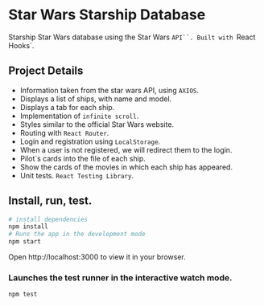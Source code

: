 # Star Wars Starship Database

Starship Star Wars database using the Star Wars `API``.
Built with `React Hooks`.

## Project Details
- Information taken from the star wars API, using `AXIOS`.
- Displays a list of ships, with name and model.
- Displays a tab for each ship.
- Implementation of `infinite scroll`.
- Styles similar to the official Star Wars website.
- Routing with `React Router`.
- Login and registration using `LocalStorage`.
- When a user is not registered, we will redirect them to the login.
- Pilot´s cards into the file of each ship.
- Show the cards of the movies in which each ship has appeared.
- Unit tests. `React Testing Library`.

## Install, run, test.

```bash
# install dependencies
npm install
# Runs the app in the development mode
npm start
```
Open http://localhost:3000 to view it in your browser.

### Launches the test runner in the interactive watch mode.
```bash
npm test
```